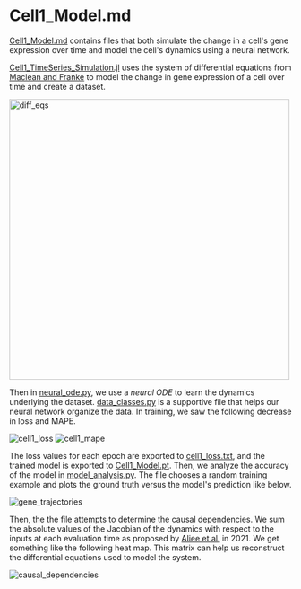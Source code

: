 # Cell1_Model.md

[Cell1_Model.md](Cell1_Model.md) contains files that both simulate the change in a cell's gene expression over time and model the cell's dynamics
using a neural network.

[Cell1_TimeSeries_Simulation.jl](Cell1_Model.md/Cell1_TimeSeries_Simulation.jl) uses the system of differential equations from [Maclean and Franke](https://github.com/maclean-lab/Cell-Cell-Communication) to model the change in gene expression of a cell over time and create a dataset.

<img width="500" alt="diff_eqs" src="https://user-images.githubusercontent.com/86622061/129943530-287ddb00-6a19-4505-8c8d-a3e3ae396177.PNG">

Then in [neural_ode.py](neural_ode.py), we use a *neural ODE* to learn the dynamics underlying the dataset. [data_classes.py](data_classes.py) is a supportive file that helps our neural network organize the data. In training, we saw the following decrease in loss and MAPE.

![cell1_loss](https://user-images.githubusercontent.com/86622061/129511878-0276c5fb-3095-482a-b888-ddd31c1a3043.png)
![cell1_mape](https://user-images.githubusercontent.com/86622061/129511882-4c2a0522-fd90-4aee-b45d-9b6e9ae66917.png)


The loss values for each epoch are exported to [cell1_loss.txt](cell1_loss.txt), and the trained model is exported to [Cell1_Model.pt](Cell1_Model.pt). Then, we analyze the accuracy of the model in [model_analysis.py](model_analysis.py). The file chooses a random training example and plots the ground truth versus the model's prediction like below.

![gene_trajectories](https://user-images.githubusercontent.com/86622061/129513010-a9af5620-2c14-433a-9f2c-5d44b5d840ae.png)


Then, the the file attempts to determine the causal dependencies. We sum the absolute values of the Jacobian of the dynamics with respect to the inputs at each evaluation time as proposed by [Aliee et al.](https://arxiv.org/pdf/2106.12430.pdf) in 2021. We get something like the following heat map. This matrix can help us reconstruct the differential equations used to model the system.

![causal_dependencies](https://user-images.githubusercontent.com/86622061/129513023-b6765301-7733-4f60-ab65-6ea7008935cd.png)






